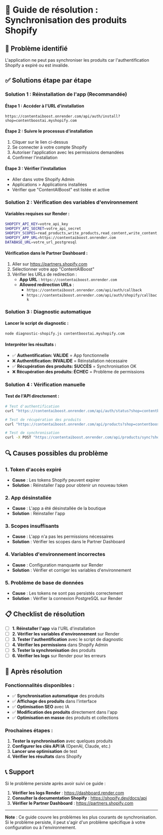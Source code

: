 # 🔧 Guide de résolution : Synchronisation des produits Shopify

## 🚨 Problème identifié
L'application ne peut pas synchroniser les produits car l'authentification Shopify a expiré ou est invalide.

## ✅ Solutions étape par étape

### **Solution 1 : Réinstallation de l'app (Recommandée)**

#### **Étape 1 : Accéder à l'URL d'installation**
```
https://contentaiboost.onrender.com/api/auth/install?shop=contentboostai.myshopify.com
```

#### **Étape 2 : Suivre le processus d'installation**
1. Cliquer sur le lien ci-dessus
2. Se connecter à votre compte Shopify
3. Autoriser l'application avec les permissions demandées
4. Confirmer l'installation

#### **Étape 3 : Vérifier l'installation**
- Aller dans votre Shopify Admin
- Applications > Applications installées
- Vérifier que "ContentAIBoost" est listée et active

### **Solution 2 : Vérification des variables d'environnement**

#### **Variables requises sur Render :**
```bash
SHOPIFY_API_KEY=votre_api_key
SHOPIFY_API_SECRET=votre_api_secret
SHOPIFY_SCOPES=read_products,write_products,read_content,write_content,read_themes,write_themes
SHOPIFY_APP_URL=https://contentaiboost.onrender.com
DATABASE_URL=votre_url_postgresql
```

#### **Vérification dans le Partner Dashboard :**
1. Aller sur https://partners.shopify.com
2. Sélectionner votre app "ContentAIBoost"
3. Vérifier les URLs de redirection :
   - **App URL** : `https://contentaiboost.onrender.com`
   - **Allowed redirection URLs** : 
     - `https://contentaiboost.onrender.com/api/auth/callback`
     - `https://contentaiboost.onrender.com/api/auth/shopify/callback`

### **Solution 3 : Diagnostic automatique**

#### **Lancer le script de diagnostic :**
```bash
node diagnostic-shopify.js contentboostai.myshopify.com
```

#### **Interpréter les résultats :**
- ✅ **Authentification: VALIDE** = App fonctionnelle
- ❌ **Authentification: INVALIDE** = Réinstallation nécessaire
- ✅ **Récupération des produits: SUCCÈS** = Synchronisation OK
- ❌ **Récupération des produits: ÉCHEC** = Problème de permissions

### **Solution 4 : Vérification manuelle**

#### **Test de l'API directement :**
```bash
# Test d'authentification
curl "https://contentaiboost.onrender.com/api/auth/status?shop=contentboostai.myshopify.com"

# Test de récupération des produits
curl "https://contentaiboost.onrender.com/api/products?shop=contentboostai.myshopify.com"

# Test de synchronisation
curl -X POST "https://contentaiboost.onrender.com/api/products/sync?shop=contentboostai.myshopify.com"
```

## 🔍 Causes possibles du problème

### **1. Token d'accès expiré**
- **Cause** : Les tokens Shopify peuvent expirer
- **Solution** : Réinstaller l'app pour obtenir un nouveau token

### **2. App désinstallée**
- **Cause** : L'app a été désinstallée de la boutique
- **Solution** : Réinstaller l'app

### **3. Scopes insuffisants**
- **Cause** : L'app n'a pas les permissions nécessaires
- **Solution** : Vérifier les scopes dans le Partner Dashboard

### **4. Variables d'environnement incorrectes**
- **Cause** : Configuration manquante sur Render
- **Solution** : Vérifier et corriger les variables d'environnement

### **5. Problème de base de données**
- **Cause** : Les tokens ne sont pas persistés correctement
- **Solution** : Vérifier la connexion PostgreSQL sur Render

## 📋 Checklist de résolution

- [ ] **1. Réinstaller l'app** via l'URL d'installation
- [ ] **2. Vérifier les variables d'environnement** sur Render
- [ ] **3. Tester l'authentification** avec le script de diagnostic
- [ ] **4. Vérifier les permissions** dans Shopify Admin
- [ ] **5. Tester la synchronisation** des produits
- [ ] **6. Vérifier les logs** sur Render pour les erreurs

## 🚀 Après résolution

### **Fonctionnalités disponibles :**
- ✅ **Synchronisation automatique** des produits
- ✅ **Affichage des produits** dans l'interface
- ✅ **Optimisation SEO** avec IA
- ✅ **Modification des produits** directement dans l'app
- ✅ **Optimisation en masse** des produits et collections

### **Prochaines étapes :**
1. **Tester la synchronisation** avec quelques produits
2. **Configurer les clés API IA** (OpenAI, Claude, etc.)
3. **Lancer une optimisation** de test
4. **Vérifier les résultats** dans Shopify

## 📞 Support

Si le problème persiste après avoir suivi ce guide :

1. **Vérifier les logs Render** : https://dashboard.render.com
2. **Consulter la documentation Shopify** : https://shopify.dev/docs/api
3. **Vérifier le Partner Dashboard** : https://partners.shopify.com

---

**Note** : Ce guide couvre les problèmes les plus courants de synchronisation. Si le problème persiste, il peut s'agir d'un problème spécifique à votre configuration ou à l'environnement. 